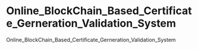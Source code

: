 # Online_BlockChain_Based_Certificate_Gerneration_Validation_System
Online_BlockChain_Based_Certificate_Gerneration_Validation_System
